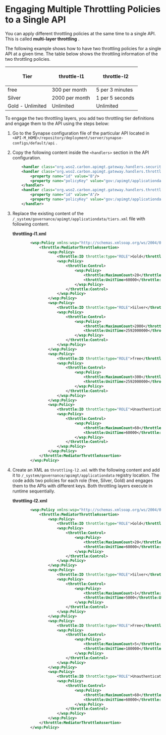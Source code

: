 # Engaging Multiple Throttling Policies to a Single API

You can apply different throttling policies at the same time to a single API. This is called **multi-layer throttling** .

The following example shows how to have two throttling policies for a single API at a given time. The table below shows the throttling information of the two throttling policies.

<table>
<colgroup>
<col width="33%" />
<col width="33%" />
<col width="33%" />
</colgroup>
<thead>
<tr class="header">
<th>Tier</th>
<th><div style="margin-left: 0.0pt;">
<p>throttle-l1</p>
</div></th>
<th>throttle-l2</th>
</tr>
</thead>
<tbody>
<tr class="odd">
<td>free</td>
<td>300 per month</td>
<td>5 per 3 minutes</td>
</tr>
<tr class="even">
<td>Silver</td>
<td>2000 per month</td>
<td>1 per 5 seconds</td>
</tr>
<tr class="odd">
<td>Gold - Unlimited</td>
<td>Unlimited</td>
<td>Unlimited</td>
</tr>
</tbody>
</table>

To engage the two throttling layers, you add two throttling tier definitions and engage them to the API using the steps below:

1.  Go to the Synapse configuration file of the particular API located in `<API-M_HOME>/repository/deployment/server/synapse-configs/default/api` .
2.  Copy the following content inside the `<handlers>` section in the API configuration.

    ``` xml
        <handler class="org.wso2.carbon.apimgt.gateway.handlers.security.APIAuthenticationHandler"/>
        <handler class="org.wso2.carbon.apimgt.gateway.handlers.throttling.APIThrottleHandler">
            <property name="id" value="B"/>
            <property name="policyKey" value="gov:/apimgt/applicationdata/throttling-l2.xml"/>
        </handler>
        <handler class="org.wso2.carbon.apimgt.gateway.handlers.throttling.APIThrottleHandler">
            <property name="id" value="A"/>
            <property name="policyKey" value="gov:/apimgt/applicationdata/tiers.xml"/>
        </handler>
    ```

3.  Replace the existing content of the `/_system/governance/apimgt/applicationdata/tiers.xml` file with following content.

    **throttling-l1.xml**

    ``` xml
            <wsp:Policy xmlns:wsp="http://schemas.xmlsoap.org/ws/2004/09/policy" xmlns:throttle="http://www.wso2.org/products/wso2commons/throttle">
                <throttle:MediatorThrottleAssertion>
                    <wsp:Policy>
                        <throttle:ID throttle:type="ROLE">Gold</throttle:ID>
                        <wsp:Policy>
                            <throttle:Control>
                                <wsp:Policy>
                                    <throttle:MaximumCount>20</throttle:MaximumCount>
                                    <throttle:UnitTime>60000</throttle:UnitTime>
                                </wsp:Policy>
                            </throttle:Control>
                        </wsp:Policy>
                    </wsp:Policy>
                    <wsp:Policy>
                        <throttle:ID throttle:type="ROLE">Silver</throttle:ID>
                        <wsp:Policy>
                            <throttle:Control>
                                <wsp:Policy>
                                    <throttle:MaximumCount>2000</throttle:MaximumCount>
                                    <throttle:UnitTime>2592000000</throttle:UnitTime>
                                </wsp:Policy>
                            </throttle:Control>
                        </wsp:Policy>
                    </wsp:Policy>
                    <wsp:Policy>
                        <throttle:ID throttle:type="ROLE">free</throttle:ID>
                        <wsp:Policy>
                            <throttle:Control>
                                <wsp:Policy>
                                    <throttle:MaximumCount>300</throttle:MaximumCount>
                                    <throttle:UnitTime>2592000000</throttle:UnitTime>
                                </wsp:Policy>
                            </throttle:Control>
                        </wsp:Policy>
                    </wsp:Policy>
                    <wsp:Policy>
                        <throttle:ID throttle:type="ROLE">Unauthenticated</throttle:ID>
                        <wsp:Policy>
                            <throttle:Control>
                                <wsp:Policy>
                                    <throttle:MaximumCount>60</throttle:MaximumCount>
                                    <throttle:UnitTime>60000</throttle:UnitTime>
                                </wsp:Policy>
                            </throttle:Control>
                        </wsp:Policy>
                    </wsp:Policy>
                </throttle:MediatorThrottleAssertion>
            </wsp:Policy>
    ```

4.  Create an XML as `throttling-l2.xml` with the following content and add it to `/_system/governance/apimgt/applicationdata` registry location.
    The code adds two policies for each role (free, Silver, Gold) and engages them to the APIs with different keys. Both throttling layers execute in runtime sequentially.

    **throttling-l2.xml**

    ``` xml
            <wsp:Policy xmlns:wsp="http://schemas.xmlsoap.org/ws/2004/09/policy" xmlns:throttle="http://www.wso2.org/products/wso2commons/throttle">
                <throttle:MediatorThrottleAssertion>
                    <wsp:Policy>
                        <throttle:ID throttle:type="ROLE">Gold</throttle:ID>
                        <wsp:Policy>
                            <throttle:Control>
                                <wsp:Policy>
                                    <throttle:MaximumCount>20</throttle:MaximumCount>
                                    <throttle:UnitTime>60000</throttle:UnitTime>
                                </wsp:Policy>
                            </throttle:Control>
                        </wsp:Policy>
                    </wsp:Policy>
                    <wsp:Policy>
                        <throttle:ID throttle:type="ROLE">Silver</throttle:ID>
                        <wsp:Policy>
                            <throttle:Control>
                                <wsp:Policy>
                                    <throttle:MaximumCount>1</throttle:MaximumCount>
                                    <throttle:UnitTime>5000</throttle:UnitTime>
                                </wsp:Policy>
                            </throttle:Control>
                        </wsp:Policy>
                    </wsp:Policy>
                    <wsp:Policy>
                        <throttle:ID throttle:type="ROLE">Free</throttle:ID>
                        <wsp:Policy>
                            <throttle:Control>
                                <wsp:Policy>
                                    <throttle:MaximumCount>5</throttle:MaximumCount>
                                    <throttle:UnitTime>180000</throttle:UnitTime>
                                </wsp:Policy>
                            </throttle:Control>
                        </wsp:Policy>
                    </wsp:Policy>
                    <wsp:Policy>
                        <throttle:ID throttle:type="ROLE">Unauthenticated</throttle:ID>
                        <wsp:Policy>
                            <throttle:Control>
                                <wsp:Policy>
                                    <throttle:MaximumCount>60</throttle:MaximumCount>
                                    <throttle:UnitTime>60000</throttle:UnitTime>
                                </wsp:Policy>
                            </throttle:Control>
                        </wsp:Policy>
                    </wsp:Policy>
                </throttle:MediatorThrottleAssertion>
            </wsp:Policy>
    ```


